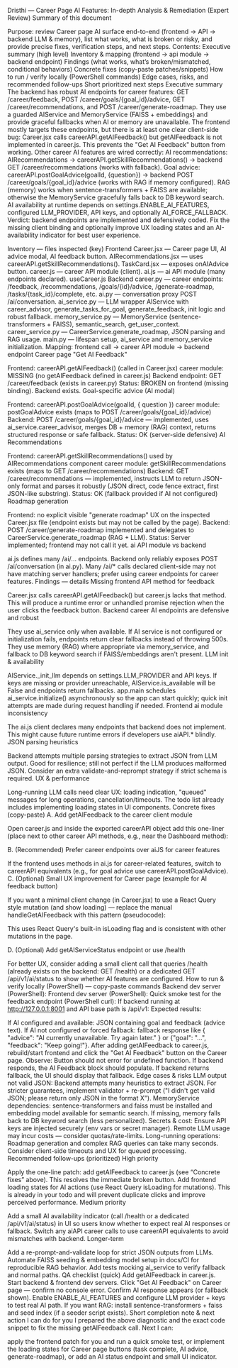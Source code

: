 Dristhi — Career Page AI Features: In-depth Analysis & Remediation (Expert Review)
Summary of this document

Purpose: review Career page AI surface end-to-end (frontend -> API -> backend LLM & memory), list what works, what is broken or risky, and provide precise fixes, verification steps, and next steps.
Contents:
Executive summary (high level)
Inventory & mapping (frontend → api module → backend endpoint)
Findings (what works, what’s broken/mismatched, conditional behaviors)
Concrete fixes (copy-paste patches/snippets)
How to run / verify locally (PowerShell commands)
Edge cases, risks, and recommended follow-ups
Short prioritized next steps
Executive summary
The backend has robust AI endpoints for career features: GET /career/feedback, POST /career/goals/{goal_id}/advice, GET /career/recommendations, and POST /career/generate-roadmap. They use a guarded AIService and MemoryService (FAISS + embeddings) and provide graceful fallbacks when AI or memory are unavailable.
The frontend mostly targets these endpoints, but there is at least one clear client-side bug: Career.jsx calls careerAPI.getAIFeedback() but getAIFeedback is not implemented in career.js. This prevents the "Get AI Feedback" button from working.
Other career AI features are wired correctly:
AI recommendations: AIRecommendations → careerAPI.getSkillRecommendations() → backend GET /career/recommendations (works with fallback).
Goal advice: careerAPI.postGoalAdvice(goalId, {question}) → backend POST /career/goals/{goal_id}/advice (works with RAG if memory configured).
RAG (memory) works when sentence-transformers + FAISS are available; otherwise the MemoryService gracefully falls back to DB keyword search.
AI availability at runtime depends on settings.ENABLE_AI_FEATURES, configured LLM_PROVIDER, API keys, and optionally AI_FORCE_FALLBACK.
Verdict: backend endpoints are implemented and defensively coded. Fix the missing client binding and optionally improve UX loading states and an AI-availability indicator for best user experience.

Inventory — files inspected (key)
Frontend
Career.jsx — Career page UI, AI advice modal, AI feedback button.
AIRecommendations.jsx — uses careerAPI.getSkillRecommendations().
TaskCard.jsx — exposes onAIAdvice button.
career.js — career API module (client).
ai.js — ai API module (many endpoints declared).
useCareer.js
Backend
career.py — career endpoints: /feedback, /recommendations, /goals/{id}/advice, /generate-roadmap, /tasks/{task_id}/complete, etc.
ai.py — conversation proxy POST /ai/conversation.
ai_service.py — LLM wrapper AIService with career_advisor, generate_tasks_for_goal, generate_feedback, init logic and robust fallback.
memory_service.py — MemoryService (sentence-transformers + FAISS), semantic_search, get_user_context.
career_service.py — CareerService.generate_roadmap, JSON parsing and RAG usage.
main.py — lifespan setup, ai_service and memory_service initialization.
Mapping: frontend call → career API module → backend endpoint
Career page "Get AI Feedback"

Frontend: careerAPI.getAIFeedback() (called in Career.jsx)
career module: MISSING (no getAIFeedback defined in career.js)
Backend endpoint: GET /career/feedback (exists in career.py)
Status: BROKEN on frontend (missing binding). Backend exists.
Goal-specific advice (AI modal)

Frontend: careerAPI.postGoalAdvice(goalId, { question })
career module: postGoalAdvice exists (maps to POST /career/goals/{goal_id}/advice)
Backend: POST /career/goals/{goal_id}/advice — implemented, uses ai_service.career_advisor, merges DB + memory (RAG) context, returns structured response or safe fallback.
Status: OK (server-side defensive)
AI Recommendations

Frontend: careerAPI.getSkillRecommendations() used by AIRecommendations component
career module: getSkillRecommendations exists (maps to GET /career/recommendations)
Backend: GET /career/recommendations — implemented, instructs LLM to return JSON-only format and parses it robustly (JSON direct, code fence extract, first JSON-like substring).
Status: OK (fallback provided if AI not configured)
Roadmap generation

Frontend: no explicit visible "generate roadmap" UX on the inspected Career.jsx file (endpoint exists but may not be called by the page).
Backend: POST /career/generate-roadmap implemented and delegates to CareerService.generate_roadmap (RAG + LLM).
Status: Server implemented; frontend may not call it yet.
ai API module vs backend

ai.js defines many /ai/... endpoints. Backend only reliably exposes POST /ai/conversation (in ai.py). Many /ai/* calls declared client-side may not have matching server handlers; prefer using career endpoints for career features.
Findings — details
Missing frontend API method for feedback

Career.jsx calls careerAPI.getAIFeedback() but career.js lacks that method. This will produce a runtime error or unhandled promise rejection when the user clicks the feedback button.
Backend career AI endpoints are defensive and robust

They use ai_service only when available. If AI service is not configured or initialization fails, endpoints return clear fallbacks instead of throwing 500s.
They use memory (RAG) where appropriate via memory_service, and fallback to DB keyword search if FAISS/embeddings aren't present.
LLM init & availability

AIService._init_llm depends on settings.LLM_PROVIDER and API keys. If keys are missing or provider unreachable, AIService.is_available will be False and endpoints return fallbacks.
app.main schedules ai_service.initialize() asynchronously so the app can start quickly; quick init attempts are made during request handling if needed.
Frontend ai module inconsistency

The ai.js client declares many endpoints that backend does not implement. This might cause future runtime errors if developers use aiAPI.* blindly.
JSON parsing heuristics

Backend attempts multiple parsing strategies to extract JSON from LLM output. Good for resilience; still not perfect if the LLM produces malformed JSON. Consider an extra validate-and-reprompt strategy if strict schema is required.
UX & performance

Long-running LLM calls need clear UX: loading indication, "queued" messages for long operations, cancellation/timeouts. The todo list already includes implementing loading states in UI components.
Concrete fixes (copy-paste)
A. Add getAIFeedback to the career client module

Open career.js and inside the exported careerAPI object add this one-liner (place next to other career API methods, e.g., near the Dashboard method):

B. (Recommended) Prefer career endpoints over aiJS for career features

If the frontend uses methods in ai.js for career-related features, switch to careerAPI equivalents (e.g., for goal advice use careerAPI.postGoalAdvice).
C. (Optional) Small UX improvement for Career page (example for AI feedback button)

If you want a minimal client change (in Career.jsx) to use a React Query style mutation (and show loading) — replace the manual handleGetAIFeedback with this pattern (pseudocode):

This uses React Query's built-in isLoading flag and is consistent with other mutations in the page.

D. (Optional) Add getAIServiceStatus endpoint or use /health

For better UX, consider adding a small client call that queries /health (already exists on the backend: GET /health) or a dedicated GET /api/v1/ai/status to show whether AI features are configured.
How to run & verify locally (PowerShell) — copy-paste commands
Backend dev server (PowerShell):
Frontend dev server (PowerShell):
Quick smoke test for the feedback endpoint (PowerShell curl):
If backend running at http://127.0.0.1:8001 and API base path is /api/v1:
Expected results:

If AI configured and available: JSON containing goal and feedback (advice text).
If AI not configured or forced fallback: fallback response like { "advice": "AI currently unavailable. Try again later." } or {"goal": "...", "feedback": "Keep going!"}.
After adding getAIFeedback to career.js, rebuild/start frontend and click the "Get AI Feedback" button on the Career page. Observe:
Button should not error for undefined function.
If backend responds, the AI Feedback block should populate.
If backend returns fallback, the UI should display that fallback.
Edge cases & risks
LLM output not valid JSON:
Backend attempts many heuristics to extract JSON. For stricter guarantees, implement validator + re-prompt ("I didn't get valid JSON; please return only JSON in the format X").
MemoryService dependencies:
sentence-transformers and faiss must be installed and embedding model available for semantic search. If missing, memory falls back to DB keyword search (less personalized).
Secrets & cost:
Ensure API keys are injected securely (env vars or secret manager). Remote LLM usage may incur costs — consider quotas/rate-limits.
Long-running operations:
Roadmap generation and complex RAG queries can take many seconds. Consider client-side timeouts and UX for queued processing.
Recommended follow-ups (prioritized)
High priority

Apply the one-line patch: add getAIFeedback to career.js (see “Concrete fixes” above). This resolves the immediate broken button.
Add frontend loading states for AI actions (use React Query isLoading for mutations). This is already in your todo and will prevent duplicate clicks and improve perceived performance.
Medium priority

Add a small AI availability indicator (call /health or a dedicated /api/v1/ai/status) in UI so users know whether to expect real AI responses or fallback.
Switch any aiAPI career calls to use careerAPI equivalents to avoid mismatches with backend.
Longer-term

Add a re-prompt-and-validate loop for strict JSON outputs from LLMs.
Automate FAISS seeding & embedding model setup in docs/CI for reproducible RAG behavior.
Add tests mocking ai_service to verify fallback and normal paths.
QA checklist (quick)
 Add getAIFeedback in career.js.
 Start backend & frontend dev servers.
 Click "Get AI Feedback" on Career page — confirm no console error.
 Confirm AI response appears (or fallback shown).
 Enable ENABLE_AI_FEATURES and configure LLM provider + keys to test real AI path.
 If you want RAG: install sentence-transformers + faiss and seed index (if a seeder script exists).
Short completion note & next action I can do for you
I prepared the above diagnostic and the exact code snippet to fix the missing getAIFeedback call. Next I can:

apply the frontend patch for you and run a quick smoke test, or
implement the loading states for Career page buttons (task complete, AI advice, generate-roadmap), or
add an AI status endpoint and small UI indicator.